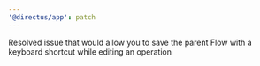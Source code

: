 ```yaml
---
'@directus/app': patch
---
```


Resolved issue that would allow you to save the parent Flow with a keyboard shortcut while editing an operation
